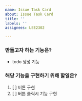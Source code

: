 ```yaml
---
name: Issue Task Card
about: Issue Task Card
title: ''
labels: ''
assignees: LEE2302

---
```


### 만들고자 하는 기능은?
- todo 생성 기능

### 해당 기능을 구현하기 위해 할일은?
1. [ ] 버튼 구현
2. [ ] 버튼 클릭시 기능 구현
